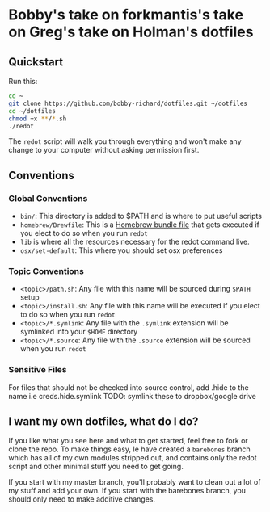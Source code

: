 # Bobby's take on forkmantis's take on Greg's take on Holman's dotfiles

## Quickstart

Run this:

```sh
cd ~
git clone https://github.com/bobby-richard/dotfiles.git ~/dotfiles
cd ~/dotfiles
chmod +x **/*.sh
./redot
```

The `redot` script will walk you through everything and won't make any change to your computer without asking permission first.

## Conventions

### Global Conventions

- `bin/`: This directory is added to $PATH and is where to put useful scripts
- `homebrew/Brewfile`: This is a [Homebrew bundle file]("https://coderwall.com/p/afmnbq/homebrew-s-new-feature-brewfiles") that gets executed if you elect to do so when you run `redot`
- `lib` is where all the resources necessary for the redot command live.
- `osx/set-default`: This where you should set osx preferences

### Topic Conventions
- `<topic>/path.sh`: Any file with this name will be sourced during `$PATH` setup
- `<topic>/install.sh`: Any file with this name will be executed if you elect to do so when you run `redot`
- `<topic>/*.symlink`: Any file with the `.symlink` extension will be symlinked into your `$HOME` directory
- `<topic>/*.source`: Any file with the `.source` extension will be sourced when you run `redot`

### Sensitive Files

For files that should not be checked into source control, add .hide to the name i.e creds.hide.symlink
TODO: symlink these to dropbox/google drive


## I want my own dotfiles, what do I do?

If you like what you see here and what to get started, feel free to fork or clone the repo.  To make things easy, Ie have created a `barebones` branch which has all of my own modules stripped out, and contains only the redot script and other minimal stuff you need to get going.  

If you start with my master branch, you'll probably want to clean out a lot of my stuff and add your own.  If you start with the barebones branch, you should only need to make additive changes.
